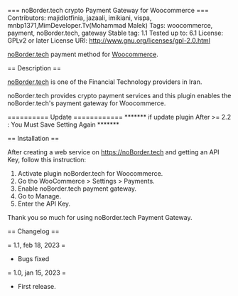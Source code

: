 === noBorder.tech crypto Payment Gateway for Woocommerce ===
Contributors: majidlotfinia, jazaali, imikiani, vispa, mnbp1371,MimDeveloper.Tv(Mohammad Malek)
Tags: woocommerce, payment, noBorder.tech, gateway
Stable tag: 1.1
Tested up to: 6.1
License: GPLv2 or later
License URI: http://www.gnu.org/licenses/gpl-2.0.html

[noBorder.tech](https://noBorder.tech) payment method for [Woocommerce](https://wordpress.org/plugins/woocommerce/).

== Description ==

[noBorder.tech](https://noBorder.tech) is one of the Financial Technology providers in Iran.

noBorder.tech provides crypto payment services and this plugin enables the noBorder.tech's payment gateway for Woocommerce.

========== Update ============
******* if update plugin After >= 2.2  : You Must Save Setting Again *******

== Installation ==

After creating a web service on https://noBorder.tech and getting an API Key, follow this instruction:

1. Activate plugin noBorder.tech for Woocommerce.
2. Go tho WooCommerce > Settings > Payments.
3. Enable noBorder.tech payment gateway.
4. Go to Manage.
5. Enter the API Key.

Thank you so much for using noBorder.tech Payment Gateway.

== Changelog ==

= 1.1, feb 18, 2023 =
* Bugs fixed

= 1.0, jan 15, 2023 =
* First release.
